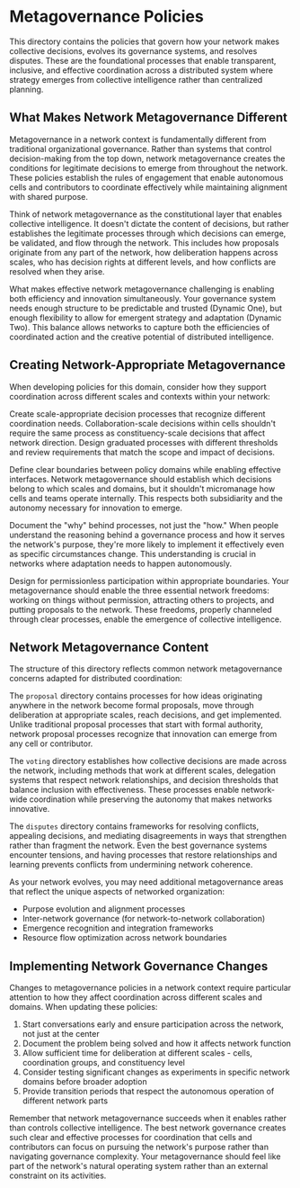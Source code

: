 # Metagovernance Policies

This directory contains the policies that govern how your network makes collective decisions, evolves its governance systems, and resolves disputes. These are the foundational processes that enable transparent, inclusive, and effective coordination across a distributed system where strategy emerges from collective intelligence rather than centralized planning.

## What Makes Network Metagovernance Different

Metagovernance in a network context is fundamentally different from traditional organizational governance. Rather than systems that control decision-making from the top down, network metagovernance creates the conditions for legitimate decisions to emerge from throughout the network. These policies establish the rules of engagement that enable autonomous cells and contributors to coordinate effectively while maintaining alignment with shared purpose.

Think of network metagovernance as the constitutional layer that enables collective intelligence. It doesn't dictate the content of decisions, but rather establishes the legitimate processes through which decisions can emerge, be validated, and flow through the network. This includes how proposals originate from any part of the network, how deliberation happens across scales, who has decision rights at different levels, and how conflicts are resolved when they arise.

What makes effective network metagovernance challenging is enabling both efficiency and innovation simultaneously. Your governance system needs enough structure to be predictable and trusted (Dynamic One), but enough flexibility to allow for emergent strategy and adaptation (Dynamic Two). This balance allows networks to capture both the efficiencies of coordinated action and the creative potential of distributed intelligence.

## Creating Network-Appropriate Metagovernance

When developing policies for this domain, consider how they support coordination across different scales and contexts within your network:

Create scale-appropriate decision processes that recognize different coordination needs. Collaboration-scale decisions within cells shouldn't require the same process as constituency-scale decisions that affect network direction. Design graduated processes with different thresholds and review requirements that match the scope and impact of decisions.

Define clear boundaries between policy domains while enabling effective interfaces. Network metagovernance should establish which decisions belong to which scales and domains, but it shouldn't micromanage how cells and teams operate internally. This respects both subsidiarity and the autonomy necessary for innovation to emerge.

Document the "why" behind processes, not just the "how." When people understand the reasoning behind a governance process and how it serves the network's purpose, they're more likely to implement it effectively even as specific circumstances change. This understanding is crucial in networks where adaptation needs to happen autonomously.

Design for permissionless participation within appropriate boundaries. Your metagovernance should enable the three essential network freedoms: working on things without permission, attracting others to projects, and putting proposals to the network. These freedoms, properly channeled through clear processes, enable the emergence of collective intelligence.

## Network Metagovernance Content

The structure of this directory reflects common network metagovernance concerns adapted for distributed coordination:

The `proposal` directory contains processes for how ideas originating anywhere in the network become formal proposals, move through deliberation at appropriate scales, reach decisions, and get implemented. Unlike traditional proposal processes that start with formal authority, network proposal processes recognize that innovation can emerge from any cell or contributor.

The `voting` directory establishes how collective decisions are made across the network, including methods that work at different scales, delegation systems that respect network relationships, and decision thresholds that balance inclusion with effectiveness. These processes enable network-wide coordination while preserving the autonomy that makes networks innovative.

The `disputes` directory contains frameworks for resolving conflicts, appealing decisions, and mediating disagreements in ways that strengthen rather than fragment the network. Even the best governance systems encounter tensions, and having processes that restore relationships and learning prevents conflicts from undermining network coherence.

As your network evolves, you may need additional metagovernance areas that reflect the unique aspects of networked organization:

- Purpose evolution and alignment processes
- Inter-network governance (for network-to-network collaboration)  
- Emergence recognition and integration frameworks
- Resource flow optimization across network boundaries

## Implementing Network Governance Changes

Changes to metagovernance policies in a network context require particular attention to how they affect coordination across different scales and domains. When updating these policies:

1. Start conversations early and ensure participation across the network, not just at the center
2. Document the problem being solved and how it affects network function
3. Allow sufficient time for deliberation at different scales - cells, coordination groups, and constituency level
4. Consider testing significant changes as experiments in specific network domains before broader adoption
5. Provide transition periods that respect the autonomous operation of different network parts

Remember that network metagovernance succeeds when it enables rather than controls collective intelligence. The best network governance creates such clear and effective processes for coordination that cells and contributors can focus on pursuing the network's purpose rather than navigating governance complexity. Your metagovernance should feel like part of the network's natural operating system rather than an external constraint on its activities.